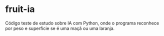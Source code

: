 # fruit-ia
Código teste de estudo sobre IA com Python, onde o programa reconhece por peso e superficie se é uma maçã ou uma laranja.
